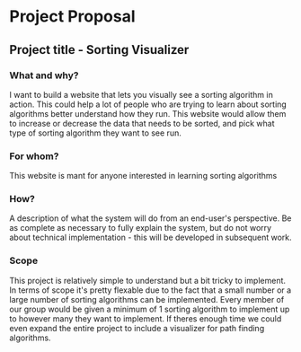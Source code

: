 # Project Proposal

## Project title - Sorting Visualizer


### What and why?

I want to build a website that lets you visually see a sorting algorithm in action. This could help a lot of people who are trying to learn about sorting algorithms better understand how they run. This website would allow them to increase or decrease the data that needs to be sorted, and pick what type of sorting algorithm they want to see run.
  
### For whom?

This website is mant for anyone interested in learning sorting algorithms

### How?

A description of what the system will do from an end-user's perspective. Be as complete as necessary to fully explain the system, but do not worry about technical implementation - this will be developed in subsequent work.

### Scope

This project is relatively simple to understand but a bit tricky to implement. In terms of scope it's pretty flexable due to the fact that a small number or a large number of sorting algorithms can be implemented. Every member of our group would be given a minimum of 1 sorting algorithm to implement up to however many they want to implement. If theres enough time we could even expand the entire project to include a visualizer for path finding algorithms. 

